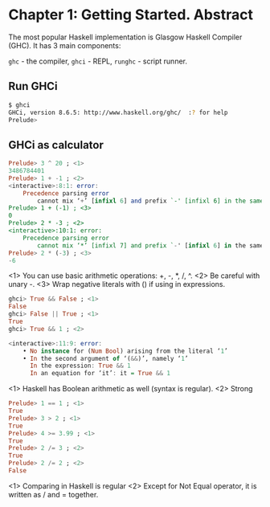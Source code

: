 # Chapter 1: Getting Started. Abstract

The most popular Haskell implementation is Glasgow Haskell Compiler (GHC).
It has 3 main components:

`ghc` - the compiler, `ghci` - REPL, `runghc` - script runner.

## Run GHCi

```bash
$ ghci
GHCi, version 8.6.5: http://www.haskell.org/ghc/  :? for help
Prelude>
```

## GHCi as calculator

```haskell
Prelude> 3 ^ 20 ; <1>
3486784401
Prelude> 1 + -1 ; <2>
<interactive>:8:1: error:
    Precedence parsing error
        cannot mix ‘+’ [infixl 6] and prefix `-' [infixl 6] in the same infix expression
Prelude> 1 + (-1) ; <3>
0
Prelude> 2 * -3 ; <2>
<interactive>:10:1: error:
    Precedence parsing error
        cannot mix ‘*’ [infixl 7] and prefix `-' [infixl 6] in the same infix expression
Prelude> 2 * (-3) ; <3>
-6
```
<1> You can use basic arithmetic operations: +, -, *, /, ^.
<2> Be careful with unary -.
<3> Wrap negative literals with () if using in expressions.

```haskell
ghci> True && False ; <1>
False
ghci> False || True ; <1>
True
ghci> True && 1 ; <2>

<interactive>:11:9: error:
    • No instance for (Num Bool) arising from the literal ‘1’
    • In the second argument of ‘(&&)’, namely ‘1’
      In the expression: True && 1
      In an equation for ‘it’: it = True && 1
```
<1> Haskell has Boolean arithmetic as well (syntax is regular).
<2> Strong

```haskell
Prelude> 1 == 1 ; <1>
True
Prelude> 3 > 2 ; <1>
True
Prelude> 4 >= 3.99 ; <1>
True
Prelude> 2 /= 3 ; <2>
True
Prelude> 2 /= 2 ; <2>
False
```
<1> Comparing in Haskell is regular
<2> Except for Not Equal operator, it is written as / and = together.
